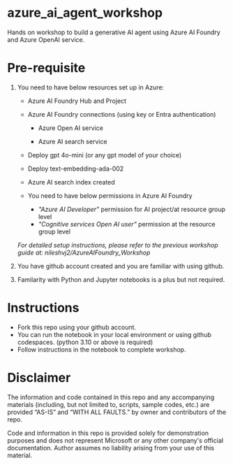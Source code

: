 # azure_ai_agent_workshop

Hands on workshop to build a generative AI agent using Azure AI Foundry and Azure OpenAI service.

# Pre-requisite

1. You need to have below resources set up in Azure: 
    
    * Azure AI Foundry Hub and Project

    * Azure AI Foundry connections (using key or Entra authentication)

        * Azure Open AI service

        * Azure AI search service 

    * Deploy gpt 4o-mini (or any gpt model of your choice)

    * Deploy text-embedding-ada-002 

    * Azure AI search index created 

    * You need to have below permissions in Azure AI Foundry

        *  *"Azure AI Developer"* permission for AI project/at resource group level
        *  *"Cognitive services Open AI user"* permission at the resource group level

    *For detailed setup instructions, please refer to the previous workshop guide at: nileshvj2/AzureAIFoundry_Workshop*

2. You have github account created and you are familiar with using github.

3. Familarity with Python and Jupyter notebooks is a plus but not required.


# Instructions 

* Fork this repo using your github account.
* You can run the notebook in your local environment or using github codespaces. (python 3.10 or above is required)
* Follow instructions in the notebook to complete workshop.

# Disclaimer

The information and code contained in this repo and any accompanying materials (including, but not limited to, scripts, sample codes, etc.) are provided “AS-IS” and “WITH ALL FAULTS.” by owner and contributors of the repo.

Code and information in this repo is provided solely for demonstration purposes and does not represent Microsoft or any other company's official documentation. Author assumes no liability arising from your use of this material.